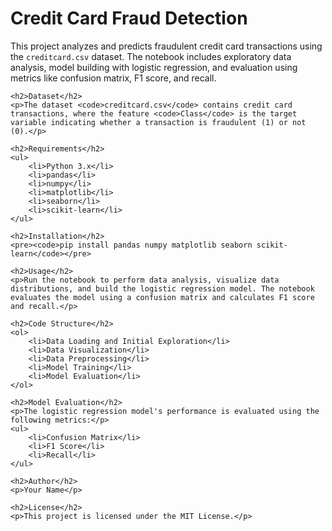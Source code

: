 <!DOCTYPE html>
<html>
<body>
    <h1>Credit Card Fraud Detection</h1>
    <p>This project analyzes and predicts fraudulent credit card transactions using the <code>creditcard.csv</code> dataset. The notebook includes exploratory data analysis, model building with logistic regression, and evaluation using metrics like confusion matrix, F1 score, and recall.</p>
    
    <h2>Dataset</h2>
    <p>The dataset <code>creditcard.csv</code> contains credit card transactions, where the feature <code>Class</code> is the target variable indicating whether a transaction is fraudulent (1) or not (0).</p>
    
    <h2>Requirements</h2>
    <ul>
        <li>Python 3.x</li>
        <li>pandas</li>
        <li>numpy</li>
        <li>matplotlib</li>
        <li>seaborn</li>
        <li>scikit-learn</li>
    </ul>
    
    <h2>Installation</h2>
    <pre><code>pip install pandas numpy matplotlib seaborn scikit-learn</code></pre>
    
    <h2>Usage</h2>
    <p>Run the notebook to perform data analysis, visualize data distributions, and build the logistic regression model. The notebook evaluates the model using a confusion matrix and calculates F1 score and recall.</p>
    
    <h2>Code Structure</h2>
    <ol>
        <li>Data Loading and Initial Exploration</li>
        <li>Data Visualization</li>
        <li>Data Preprocessing</li>
        <li>Model Training</li>
        <li>Model Evaluation</li>
    </ol>
    
    <h2>Model Evaluation</h2>
    <p>The logistic regression model's performance is evaluated using the following metrics:</p>
    <ul>
        <li>Confusion Matrix</li>
        <li>F1 Score</li>
        <li>Recall</li>
    </ul>
    
    <h2>Author</h2>
    <p>Your Name</p>
    
    <h2>License</h2>
    <p>This project is licensed under the MIT License.</p>
</body>
</html>
